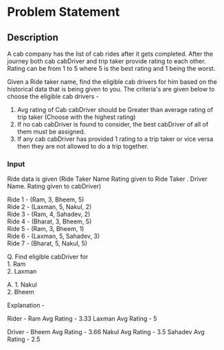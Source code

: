 # Problem Statement
## Description 
A cab company has the list of cab rides after it gets completed. After the journey both cab cabDriver and trip taker provide rating to each other. Rating can be from 1 to 5 where 5 is the best rating and 1 being the worst. 

Given a Ride taker name, find the eligible cab drivers for him based on the historical data that is being given to you. The criteria's are given below to choose the eligible cab drivers - 

1. Avg rating of Cab cabDriver should be Greater than average rating of trip taker (Choose with the highest rating) 
2. If no cab cabDriver is found to consider, the best cabDriver of all of them must be assigned.
3. If any cab cabDriver has provided 1 rating to a trip taker or vice versa then they are not allowed to do a trip together. 

### Input 
Ride data is given (Ride Taker Name Rating given to Ride Taker . Driver Name. Rating given to cabDriver)

Ride 1 - (Ram, 3, Bheem, 5)  
Ride 2 - (Laxman, 5, Nakul, 2)  
Ride 3 - (Ram, 4, Sahadev, 2)  
Ride 4 - (Bharat, 3, Bheem, 5)  
Ride 5 - (Ram, 3, Bheem, 1)  
Ride 6 - (Laxman, 5, Sahadev, 3)  
Ride 7 - (Bharat, 5, Nakul, 5)  

Q. Find eligible cabDriver for  
    1. Ram  
    2. Laxman  

A.  1. Nakul  
    2. Bheem

Explanation - 

Rider -
Ram Avg Rating - 3.33
Laxman Avg Rating - 5

Driver - 
Bheem Avg Rating - 3.66
Nakul Avg Rating - 3.5
Sahadev Avg Rating - 2.5
